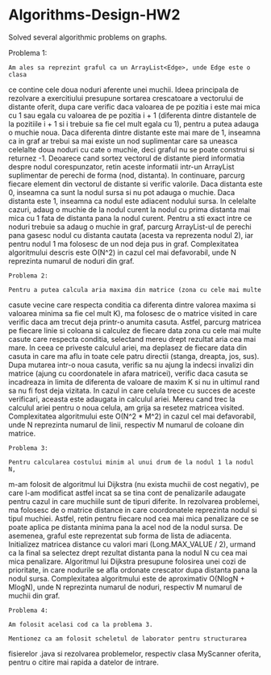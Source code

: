 # Algorithms-Design-HW2
Solved several algorithmic problems on graphs.

Problema 1:

	Am ales sa reprezint graful ca un ArrayList<Edge>, unde Edge este o clasa
ce contine cele doua noduri aferente unei muchii. Ideea principala de rezolvare
a exercitiului presupune sortarea crescatoare a vectorului de distante oferit,
dupa care verific daca valoarea de pe pozitia i este mai mica cu 1 sau egala cu
valoarea de pe pozitia i + 1 (diferenta dintre distantele de la pozitiile i + 1
si i trebuie sa fie cel mult egala cu 1), pentru a putea adauga o muchie noua.
Daca diferenta dintre distante este mai mare de 1, inseamna ca in graf ar 
trebui sa mai existe un nod suplimentar care sa uneasca celelalte doua noduri
cu cate o muchie, deci graful nu se poate construi si returnez -1. Deoarece 
cand sortez vectorul de distante pierd informatia despre nodul corespunzator,
retin aceste informatii intr-un ArrayList suplimentar de perechi de forma 
(nod, distanta). In continuare, parcurg fiecare element din vectorul de 
distante si verific valorile. Daca distanta este 0, inseamna ca sunt la nodul
sursa si nu pot adauga o muchie. Daca distanta este 1, inseamna ca nodul este
adiacent nodului sursa. In celelalte cazuri, adaug o muchie de la nodul curent
la nodul cu prima distanta mai mica cu 1 fata de distanta pana la nodul curent.
Pentru a sti exact intre ce noduri trebuie sa adaug o muchie in graf, parcurg
ArrayList-ul de perechi pana gasesc nodul cu distanta cautata (acesta va
reprezenta nodul 2), iar pentru nodul 1 ma folosesc de un nod deja pus in graf.
Complexitatea algoritmului descris este O(N^2) in cazul cel mai defavorabil, 
unde N reprezinta numarul de noduri din graf.

	Problema 2:

	Pentru a putea calcula aria maxima din matrice (zona cu cele mai multe
casute vecine care respecta conditia ca diferenta dintre valorea maxima si
valoarea minima sa fie cel mult K), ma folosesc de o matrice visited in care
verific daca am trecut deja printr-o anumita casuta. Astfel, parcurg matricea
pe fiecare linie si coloana si calculez de fiecare data zona cu cele mai multe
casute care respecta conditia, selectand mereu drept rezultat aria cea mai 
mare. In ceea ce priveste calculul ariei, ma deplasez de fiecare data din 
casuta in care ma aflu in toate cele patru directii (stanga, dreapta, jos,
sus). Dupa mutarea intr-o noua casuta, verific sa nu ajung la indecsi invalizi
din matrice (ajung cu coordonatele in afara matricei), verific daca casuta se
incadreaza in limita de diferenta de valoare de maxim K si nu in ultimul rand
sa nu fi fost deja vizitata. In cazul in care celula trece cu succes de aceste
verificari, aceasta este adaugata in calculul ariei. Mereu cand trec la 
calculul ariei pentru o noua celula, am grija sa resetez matricea visited.
Complexitatea algoritmului este O(N^2 * M^2) in cazul cel mai defavorabil,
unde N reprezinta numarul de linii, respectiv M numarul de coloane din matrice.

	Problema 3:

	Pentru calcularea costului minim al unui drum de la nodul 1 la nodul N,
m-am folosit de algoritmul lui Dijkstra (nu exista muchii de cost negativ),
pe care l-am modificat astfel incat sa se tina cont de penalizarile adaugate
pentru cazul in care muchiile sunt de tipuri diferite. In rezolvarea problemei,
ma folosesc de o matrice distance in care coordonatele reprezinta nodul si 
tipul muchiei. Astfel, retin pentru fiecare nod cea mai mica penalizare ce se
poate aplica pe distanta minima pana la acel nod de la nodul sursa. De 
asemenea, graful este reprezentat sub forma de lista de adiacenta. Initializez
matricea distance cu valori mari (Long.MAX_VALUE / 2), urmand ca la final sa
selectez drept rezultat distanta pana la nodul N cu cea mai mica penalizare.
Algoritmul lui Dijkstra presupune folosirea unei cozi de prioritate, in care
nodurile se afla ordonate crescator dupa distanta pana la nodul sursa.
Complexitatea algoritmului este de aproximativ O(NlogN + MlogN), unde N 
reprezinta numarul de noduri, respectiv M numarul de muchii din graf.

	Problema 4:

	Am folosit acelasi cod ca la problema 3.

	Mentionez ca am folosit scheletul de laborator pentru structurarea 
fisierelor .java si rezolvarea problemelor, respectiv clasa MyScanner
oferita, pentru o citire mai rapida a datelor de intrare.
